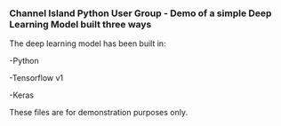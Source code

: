 ### Channel Island Python User Group - Demo of a simple Deep Learning Model built three ways

The deep learning model has been built in:

-Python

-Tensorflow v1

-Keras

These files are for demonstration purposes only.
